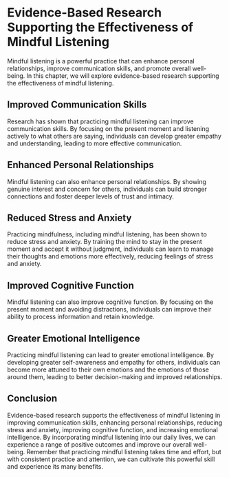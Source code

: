 Evidence-Based Research Supporting the Effectiveness of Mindful Listening
=====================================================================================================================

Mindful listening is a powerful practice that can enhance personal relationships, improve communication skills, and promote overall well-being. In this chapter, we will explore evidence-based research supporting the effectiveness of mindful listening.

Improved Communication Skills
-----------------------------

Research has shown that practicing mindful listening can improve communication skills. By focusing on the present moment and listening actively to what others are saying, individuals can develop greater empathy and understanding, leading to more effective communication.

Enhanced Personal Relationships
-------------------------------

Mindful listening can also enhance personal relationships. By showing genuine interest and concern for others, individuals can build stronger connections and foster deeper levels of trust and intimacy.

Reduced Stress and Anxiety
--------------------------

Practicing mindfulness, including mindful listening, has been shown to reduce stress and anxiety. By training the mind to stay in the present moment and accept it without judgment, individuals can learn to manage their thoughts and emotions more effectively, reducing feelings of stress and anxiety.

Improved Cognitive Function
---------------------------

Mindful listening can also improve cognitive function. By focusing on the present moment and avoiding distractions, individuals can improve their ability to process information and retain knowledge.

Greater Emotional Intelligence
------------------------------

Practicing mindful listening can lead to greater emotional intelligence. By developing greater self-awareness and empathy for others, individuals can become more attuned to their own emotions and the emotions of those around them, leading to better decision-making and improved relationships.

Conclusion
----------

Evidence-based research supports the effectiveness of mindful listening in improving communication skills, enhancing personal relationships, reducing stress and anxiety, improving cognitive function, and increasing emotional intelligence. By incorporating mindful listening into our daily lives, we can experience a range of positive outcomes and improve our overall well-being. Remember that practicing mindful listening takes time and effort, but with consistent practice and attention, we can cultivate this powerful skill and experience its many benefits.
